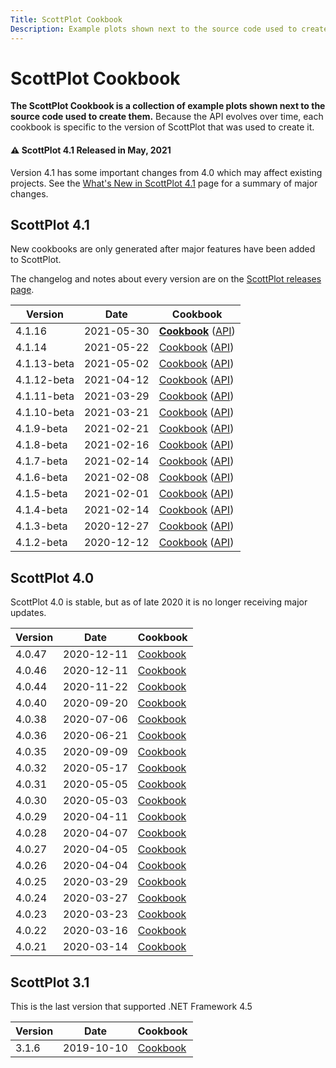 ```yaml
---
Title: ScottPlot Cookbook
Description: Example plots shown next to the source code used to create them
---
```


# ScottPlot Cookbook

**The ScottPlot Cookbook is a collection of example plots shown next to the source code used to create them.** Because the API evolves over time, each cookbook is specific to the version of ScottPlot that was used to create it. 

<div class="alert alert-primary" role="alert">
  <h4 class="alert-heading">⚠️ ScottPlot 4.1 Released in May, 2021</h4>
  Version 4.1 has some important changes from 4.0 which may affect existing projects.
  See the <a href="../faq/version-4.1">What's New in ScottPlot 4.1</a> page for a summary of major changes.
</div>

## ScottPlot 4.1

New cookbooks are only generated after major features have been added to ScottPlot. 

The changelog and notes about every version are on the [ScottPlot releases page](https://github.com/ScottPlot/ScottPlot/releases).

Version | Date | Cookbook
---|---|---
4.1.16 | 2021-05-30 | [**Cookbook**](../cookbooks/4.1.16) ([API](https://www.fuget.org/packages/ScottPlot/4.1.16))
4.1.14 | 2021-05-22 | [Cookbook](../cookbooks/4.1.14) ([API](https://www.fuget.org/packages/ScottPlot/4.1.14))
4.1.13-beta | 2021-05-02 | [Cookbook](../cookbooks/4.1.13-beta) ([API](https://www.fuget.org/packages/ScottPlot/4.1.13-beta))
4.1.12-beta | 2021-04-12 | [Cookbook](../cookbooks/4.1.12-beta) ([API](https://www.fuget.org/packages/ScottPlot/4.1.12-beta))
4.1.11-beta | 2021-03-29 | [Cookbook](../cookbooks/4.1.11-beta) ([API](https://www.fuget.org/packages/ScottPlot/4.1.11-beta))
4.1.10-beta | 2021-03-21 | [Cookbook](../cookbooks/4.1.10-beta) ([API](https://www.fuget.org/packages/ScottPlot/4.1.10-beta))
4.1.9-beta | 2021-02-21 | [Cookbook](../cookbooks/4.1.9-beta) ([API](https://www.fuget.org/packages/ScottPlot/4.1.9-beta))
4.1.8-beta | 2021-02-16 | [Cookbook](../cookbooks/4.1.8-beta) ([API](https://www.fuget.org/packages/ScottPlot/4.1.8-beta))
4.1.7-beta | 2021-02-14 | [Cookbook](../cookbooks/4.1.7-beta) ([API](https://www.fuget.org/packages/ScottPlot/4.1.7-beta))
4.1.6-beta | 2021-02-08 | [Cookbook](../cookbooks/4.1.6-beta) ([API](https://www.fuget.org/packages/ScottPlot/4.1.6-beta))
4.1.5-beta | 2021-02-01 | [Cookbook](../cookbooks/4.1.5-beta) ([API](https://www.fuget.org/packages/ScottPlot/4.1.5-beta))
4.1.4-beta | 2021-02-14 | [Cookbook](../cookbooks/4.1.4-beta) ([API](https://www.fuget.org/packages/ScottPlot/4.1.4-beta))
4.1.3-beta | 2020-12-27 | [Cookbook](../cookbooks/4.1.3-beta) ([API](https://www.fuget.org/packages/ScottPlot/4.1.3-beta))
4.1.2-beta | 2020-12-12 | [Cookbook](../cookbooks/4.1.2-beta) ([API](https://www.fuget.org/packages/ScottPlot/4.1.2-beta))

## ScottPlot 4.0

ScottPlot 4.0 is stable, but as of late 2020 it is no longer receiving major updates.

Version | Date | Cookbook
---|---|---
4.0.47 | 2020-12-11 | [Cookbook](../cookbooks/4.0.47)
4.0.46 | 2020-12-11 | [Cookbook](../cookbooks/4.0.46)
4.0.44 | 2020-11-22 | [Cookbook](../cookbooks/4.0.44)
4.0.40 | 2020-09-20 | [Cookbook](../cookbooks/4.0.40)
4.0.38 | 2020-07-06 | [Cookbook](../cookbooks/4.0.38)
4.0.36 | 2020-06-21 | [Cookbook](../cookbooks/4.0.36)
4.0.35 | 2020-09-09 | [Cookbook](../cookbooks/4.0.35)
4.0.32 | 2020-05-17 | [Cookbook](../cookbooks/4.0.32)
4.0.31 | 2020-05-05 | [Cookbook](../cookbooks/4.0.31)
4.0.30 | 2020-05-03 | [Cookbook](../cookbooks/4.0.30)
4.0.29 | 2020-04-11 | [Cookbook](../cookbooks/4.0.29)
4.0.28 | 2020-04-07 | [Cookbook](../cookbooks/4.0.28)
4.0.27 | 2020-04-05 | [Cookbook](../cookbooks/4.0.27)
4.0.26 | 2020-04-04 | [Cookbook](../cookbooks/4.0.26)
4.0.25 | 2020-03-29 | [Cookbook](../cookbooks/4.0.25)
4.0.24 | 2020-03-27 | [Cookbook](../cookbooks/4.0.24)
4.0.23 | 2020-03-23 | [Cookbook](../cookbooks/4.0.23)
4.0.22 | 2020-03-16 | [Cookbook](../cookbooks/4.0.22)
4.0.21 | 2020-03-14 | [Cookbook](../cookbooks/4.0.21)

## ScottPlot 3.1

This is the last version that supported .NET Framework 4.5

Version | Date | Cookbook
---|---|---
3.1.6 | 2019-10-10 | [Cookbook](../cookbooks/3.1.6)

</div>

